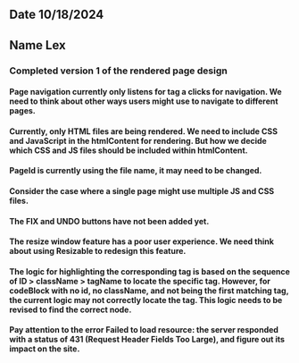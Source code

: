 ## Date 10/18/2024

## Name Lex

### Completed version 1 of the rendered page design

#### Page navigation currently only listens for tag a clicks for navigation.  We need to think about other ways users might use to navigate to different pages.

#### Currently, only HTML files are being rendered. We need to include CSS and JavaScript in the htmlContent for rendering. But how we decide which CSS and JS files should be included within  htmlContent.

#### PageId is currently using the file name,  it may need to be changed.

#### Consider the case where a single page might use multiple JS and CSS files.

#### The FIX and UNDO buttons have not been added yet.

#### The resize window feature has a poor user experience. We need think about using Resizable to redesign this feature.

#### The logic for highlighting the corresponding tag is based on the sequence of ID > className > tagName to locate the specific tag. However, for codeBlock with no id, no className, and not being the first matching tag, the current logic may not correctly locate the tag. This logic needs to be revised to find the correct node.

#### Pay attention to the error Failed to load resource: the server responded with a status of 431 (Request Header Fields Too Large), and figure out its impact on the site.











